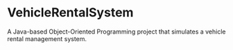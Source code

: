 # VehicleRentalSystem
A Java-based Object-Oriented Programming project that simulates a vehicle rental management system.
